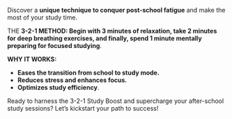Discover a **unique technique to conquer post-school fatigue** and make the most of your study time.  
  
THE **3-2-1 METHOD: Begin with 3 minutes of relaxation, take 2 minutes for deep breathing exercises, and finally, spend 1 minute mentally preparing for focused studying**.  
  
**WHY IT WORKS:**  
  
- **Eases the transition from school to study mode.**  
- **Reduces stress and enhances focus.**  
- **Optimizes study efficiency**.  
  
Ready to harness the 3-2-1 Study Boost and supercharge your after-school study sessions? Let’s kickstart your path to success!